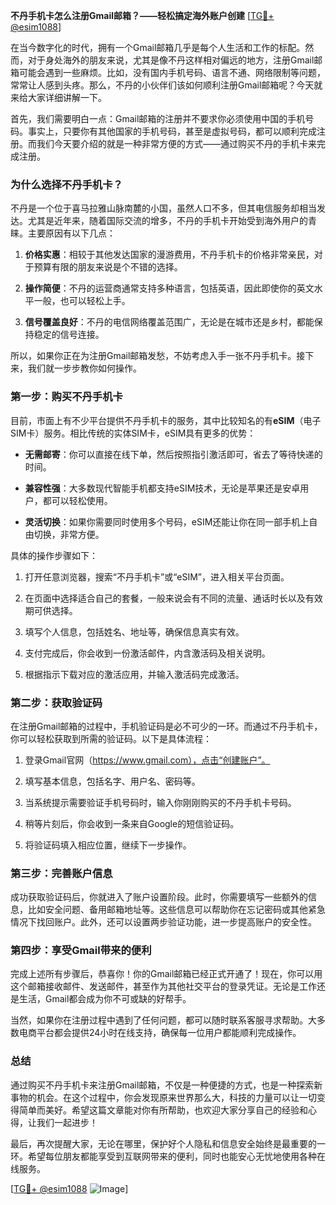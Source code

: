 **不丹手机卡怎么注册Gmail邮箱？——轻松搞定海外账户创建** [[TG💪+ @esim1088](https://t.me/s/esim1088)]

在当今数字化的时代，拥有一个Gmail邮箱几乎是每个人生活和工作的标配。然而，对于身处海外的朋友来说，尤其是像不丹这样相对偏远的地方，注册Gmail邮箱可能会遇到一些麻烦。比如，没有国内手机号码、语言不通、网络限制等问题，常常让人感到头疼。那么，不丹的小伙伴们该如何顺利注册Gmail邮箱呢？今天就来给大家详细讲解一下。

首先，我们需要明白一点：Gmail邮箱的注册并不要求你必须使用中国的手机号码。事实上，只要你有其他国家的手机号码，甚至是虚拟号码，都可以顺利完成注册。而我们今天要介绍的就是一种非常方便的方式——通过购买不丹的手机卡来完成注册。

### **为什么选择不丹手机卡？**

不丹是一个位于喜马拉雅山脉南麓的小国，虽然人口不多，但其电信服务却相当发达。尤其是近年来，随着国际交流的增多，不丹的手机卡开始受到海外用户的青睐。主要原因有以下几点：

1. **价格实惠**：相较于其他发达国家的漫游费用，不丹手机卡的价格非常亲民，对于预算有限的朋友来说是个不错的选择。
   
2. **操作简便**：不丹的运营商通常支持多种语言，包括英语，因此即使你的英文水平一般，也可以轻松上手。

3. **信号覆盖良好**：不丹的电信网络覆盖范围广，无论是在城市还是乡村，都能保持稳定的信号连接。

所以，如果你正在为注册Gmail邮箱发愁，不妨考虑入手一张不丹手机卡。接下来，我们就一步步教你如何操作。

### **第一步：购买不丹手机卡**

目前，市面上有不少平台提供不丹手机卡的服务，其中比较知名的有**eSIM**（电子SIM卡）服务。相比传统的实体SIM卡，eSIM具有更多的优势：

- **无需邮寄**：你可以直接在线下单，然后按照指引激活即可，省去了等待快递的时间。
  
- **兼容性强**：大多数现代智能手机都支持eSIM技术，无论是苹果还是安卓用户，都可以轻松使用。

- **灵活切换**：如果你需要同时使用多个号码，eSIM还能让你在同一部手机上自由切换，非常方便。

具体的操作步骤如下：

1. 打开任意浏览器，搜索“不丹手机卡”或“eSIM”，进入相关平台页面。
   
2. 在页面中选择适合自己的套餐，一般来说会有不同的流量、通话时长以及有效期可供选择。

3. 填写个人信息，包括姓名、地址等，确保信息真实有效。

4. 支付完成后，你会收到一份激活邮件，内含激活码及相关说明。

5. 根据指示下载对应的激活应用，并输入激活码完成激活。

### **第二步：获取验证码**

在注册Gmail邮箱的过程中，手机验证码是必不可少的一环。而通过不丹手机卡，你可以轻松获取到所需的验证码。以下是具体流程：

1. 登录Gmail官网（https://www.gmail.com），点击“创建账户”。

2. 填写基本信息，包括名字、用户名、密码等。

3. 当系统提示需要验证手机号码时，输入你刚刚购买的不丹手机卡号码。

4. 稍等片刻后，你会收到一条来自Google的短信验证码。

5. 将验证码填入相应位置，继续下一步操作。

### **第三步：完善账户信息**

成功获取验证码后，你就进入了账户设置阶段。此时，你需要填写一些额外的信息，比如安全问题、备用邮箱地址等。这些信息可以帮助你在忘记密码或其他紧急情况下找回账户。此外，还可以设置两步验证功能，进一步提高账户的安全性。

### **第四步：享受Gmail带来的便利**

完成上述所有步骤后，恭喜你！你的Gmail邮箱已经正式开通了！现在，你可以用这个邮箱接收邮件、发送邮件，甚至作为其他社交平台的登录凭证。无论是工作还是生活，Gmail都会成为你不可或缺的好帮手。

当然，如果你在注册过程中遇到了任何问题，都可以随时联系客服寻求帮助。大多数电商平台都会提供24小时在线支持，确保每一位用户都能顺利完成操作。

### **总结**

通过购买不丹手机卡来注册Gmail邮箱，不仅是一种便捷的方式，也是一种探索新事物的机会。在这个过程中，你会发现原来世界那么大，科技的力量可以让一切变得简单而美好。希望这篇文章能对你有所帮助，也欢迎大家分享自己的经验和心得，让我们一起进步！

最后，再次提醒大家，无论在哪里，保护好个人隐私和信息安全始终是最重要的一环。希望每位朋友都能享受到互联网带来的便利，同时也能安心无忧地使用各种在线服务。

[[TG💪+ @esim1088](https://t.me/s/esim1088) ![Image](https://i.postimg.cc/4NQfJmqS/Snipaste-2025-05-13-00-14-12.png)]